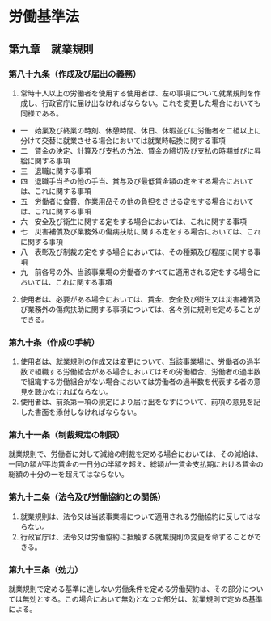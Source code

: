 # 労働基準法

## 第九章　就業規則

### 第八十九条（作成及び届出の義務）

1. 常時十人以上の労働者を使用する使用者は、左の事項について就業規則を作成し、行政官庁に届け出なければならない。これを変更した場合においても同様である。

- 一　始業及び終業の時刻、休憩時間、休日、休暇並びに労働者を二組以上に分けて交替に就業させる場合においては就業時転換に関する事項
- 二　賃金の決定、計算及び支払の方法、賃金の締切及び支払の時期並びに昇給に関する事項
- 三　退職に関する事項
- 四　退職手当その他の手当、賞与及び最低賃金額の定をする場合においては、これに関する事項
- 五　労働者に食費、作業用品その他の負担をさせる定をする場合においては、これに関する事項
- 六　安全及び衛生に関する定をする場合においては、これに関する事項
- 七　災害補償及び業務外の傷病扶助に関する定をする場合においては、これに関する事項
- 八　表彰及び制裁の定をする場合においては、その種類及び程度に関する事項
- 九　前各号の外、当該事業場の労働者のすべてに適用される定をする場合においては、これに関する事項
2. 使用者は、必要がある場合においては、賃金、安全及び衛生又は災害補償及び業務外の傷病扶助に関する事項については、各々別に規則を定めることができる。

### 第九十条（作成の手続）

1. 使用者は、就業規則の作成又は変更について、当該事業場に、労働者の過半数で組織する労働組合がある場合においてはその労働組合、労働者の過半数で組織する労働組合がない場合においては労働者の過半数を代表する者の意見を聴かなければならない。
2. 使用者は、前条第一項の規定により届け出をなすについて、前項の意見を記した書面を添付しなければならない。

### 第九十一条（制裁規定の制限）

就業規則で、労働者に対して減給の制裁を定める場合においては、その減給は、一回の額が平均賃金の一日分の半額を超え、総額が一賃金支払期における賃金の総額の十分の一を超えてはならない。

### 第九十二条（法令及び労働協約との関係）

1. 就業規則は、法令又は当該事業場について適用される労働協約に反してはならない。
2. 行政官庁は、法令又は労働協約に抵触する就業規則の変更を命ずることができる。

### 第九十三条（効力）

就業規則で定める基準に達しない労働条件を定める労働契約は、その部分については無効とする。この場合において無効となつた部分は、就業規則で定める基準による。
